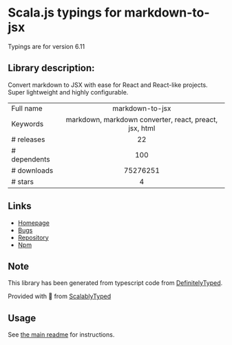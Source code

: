 
# Scala.js typings for markdown-to-jsx

Typings are for version 6.11

## Library description:
Convert markdown to JSX with ease for React and React-like projects. Super lightweight and highly configurable.

|                    |                 |
| ------------------ | :-------------: |
| Full name          | markdown-to-jsx |
| Keywords           | markdown, markdown converter, react, preact, jsx, html |
| # releases         | 22 |
| # dependents       | 100 |
| # downloads        | 75276251 |
| # stars            | 4 |

## Links
- [Homepage](https://probablyup.github.io/markdown-to-jsx)
- [Bugs](https://github.com/probablyup/markdown-to-jsx/issues)
- [Repository](https://github.com/probablyup/markdown-to-jsx)
- [Npm](https://www.npmjs.com/package/markdown-to-jsx)
    


## Note
This library has been generated from typescript code from [DefinitelyTyped](https://definitelytyped.org).

Provided with :purple_heart: from [ScalablyTyped](https://github.com/oyvindberg/ScalablyTyped)

## Usage
See [the main readme](../../readme.md) for instructions.


